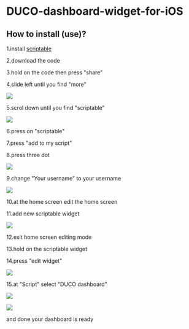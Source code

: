 # DUCO-dashboard-widget-for-iOS

## How to install (use)?

1.install [scriptable](https://apps.apple.com/th/app/scriptable/id1405459188)

2.download the code

3.hold on the code then press "share"

4.slide left until you find "more"

![](https://github.com/l3oatkunGG/DUCO-dashboard-widget-for-iOS/blob/main/Picture/027FE997-E141-40C5-B342-6FB3B7D55278.gif)

5.scrol down until you find "scriptable"

![](https://github.com/l3oatkunGG/DUCO-dashboard-widget-for-iOS/blob/main/Picture/6744C1A6-AE80-4065-B5DF-A9D44D8884B1.gif)

6.press on "scriptable"

7.press "add to my script"

8.press three dot

![](https://github.com/l3oatkunGG/DUCO-dashboard-widget-for-iOS/blob/main/Picture/A9F23E55-4627-4C9D-B7C1-B79EFB4E0223.jpeg)

9.change "Your username" to your username

![](https://github.com/l3oatkunGG/DUCO-dashboard-widget-for-iOS/blob/main/Picture/8D19093A-A699-4D90-B1D8-497DC4F3C1D8.jpeg)

10.at the home screen edit the home screen

11.add new scriptable widget

![](https://github.com/l3oatkunGG/DUCO-dashboard-widget-for-iOS/blob/main/Picture/F5A898E6-8B31-4E6B-9570-0151B48D7017.jpeg)

12.exit home screen editing mode

13.hold on the scriptable widget

14.press "edit widget"

![](https://github.com/l3oatkunGG/DUCO-dashboard-widget-for-iOS/blob/main/Picture/F4E993D1-C4F5-4DCF-BC01-530E637EFC4E.jpeg)

15.at "Script" select "DUCO dashboard"

![](https://github.com/l3oatkunGG/DUCO-dashboard-widget-for-iOS/blob/main/Picture/289E3C06-0250-4719-8F6C-6CC161D43B16.jpeg)

![](https://github.com/l3oatkunGG/DUCO-dashboard-widget-for-iOS/blob/main/Picture/503D4654-A1B5-4565-B4CF-6EA28EDCA998.jpeg)

and done your dashboard is ready


